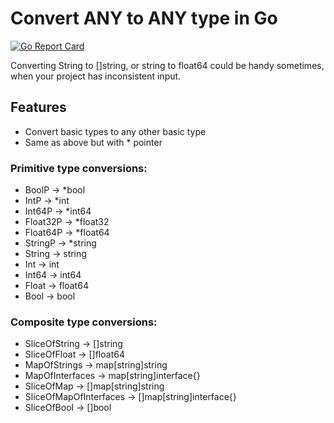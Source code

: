 # Convert ANY to ANY type in Go

[![Go Report Card](https://goreportcard.com/badge/github.com/dpanic/conv)](https://goreportcard.com/report/github.com/dpanic/any)

Converting String to []string, or string to float64 could be handy sometimes, when your project has inconsistent input.

## Features
* Convert basic types to any other basic type
* Same as above but with * pointer

### Primitive type conversions:
* BoolP -> *bool
* IntP -> *int
* Int64P -> *int64
* Float32P -> *float32
* Float64P -> *float64
* StringP -> *string
* String -> string
* Int -> int
* Int64 -> int64
* Float -> float64
* Bool -> bool

### Composite type conversions:
* SliceOfString -> []string
* SliceOfFloat -> []float64
* MapOfStrings -> map[string]string
* MapOfInterfaces -> map[string]interface{}
* SliceOfMap -> []map[string]string
* SliceOfMapOfInterfaces -> []map[string]interface{}
* SliceOfBool -> []bool
